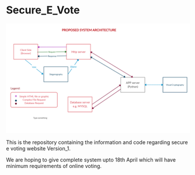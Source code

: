 # Secure_E_Vote
![Logo](psa.png)

This is the repository containing the information and code regarding secure e voting website Version_1.

We are hoping to give complete system upto 18th April which will have minimum requirements of
online voting.
